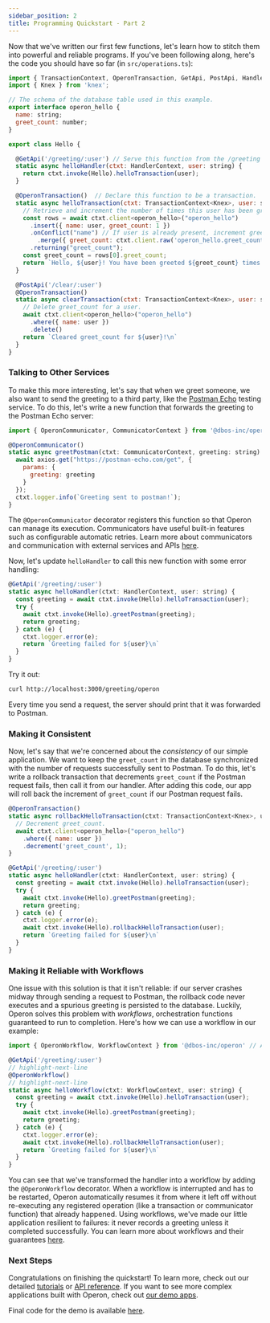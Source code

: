 ```yaml
---
sidebar_position: 2
title: Programming Quickstart - Part 2
---
```


Now that we've written our first few functions, let's learn how to stitch them into powerful and reliable programs.
If you've been following along, here's the code you should have so far (in `src/operations.ts`):

```javascript
import { TransactionContext, OperonTransaction, GetApi, PostApi, HandlerContext } from '@dbos-inc/operon'
import { Knex } from 'knex';

// The schema of the database table used in this example.
export interface operon_hello {
  name: string;
  greet_count: number;
}

export class Hello {

  @GetApi('/greeting/:user') // Serve this function from the /greeting endpoint with 'user' as a path parameter
  static async helloHandler(ctxt: HandlerContext, user: string) {
    return ctxt.invoke(Hello).helloTransaction(user);
  }

  @OperonTransaction()  // Declare this function to be a transaction.
  static async helloTransaction(ctxt: TransactionContext<Knex>, user: string) {
    // Retrieve and increment the number of times this user has been greeted.
    const rows = await ctxt.client<operon_hello>("operon_hello")
      .insert({ name: user, greet_count: 1 })
      .onConflict("name") // If user is already present, increment greet_count.
        .merge({ greet_count: ctxt.client.raw('operon_hello.greet_count + 1') })
      .returning("greet_count");
    const greet_count = rows[0].greet_count;
    return `Hello, ${user}! You have been greeted ${greet_count} times.\n`;
  }

  @PostApi('/clear/:user')
  @OperonTransaction()
  static async clearTransaction(ctxt: TransactionContext<Knex>, user: string) {
    // Delete greet_count for a user.
    await ctxt.client<operon_hello>("operon_hello")
      .where({ name: user })
      .delete()
    return `Cleared greet_count for ${user}!\n`
  }
}
```

### Talking to Other Services

To make this more interesting, let's say that when we greet someone, we also want to send the greeting to a third party, like the [Postman Echo](https://postman-echo.com/) testing service.
To do this, let's write a new function that forwards the greeting to the Postman Echo server:

```javascript
import { OperonCommunicator, CommunicatorContext } from '@dbos-inc/operon' // Add these to your imports

@OperonCommunicator()
static async greetPostman(ctxt: CommunicatorContext, greeting: string) {
  await axios.get("https://postman-echo.com/get", {
    params: {
      greeting: greeting
    }
  });
  ctxt.logger.info(`Greeting sent to postman!`);
}
```

The `@OperonCommunicator` decorator registers this function so that Operon can manage its execution.
Communicators have useful built-in features such as configurable automatic retries.
Learn more about communicators and communication with external services and APIs [here](../tutorials/communicator-tutorial).

Now, let's update `helloHandler` to call this new function with some error handling:

```javascript
@GetApi('/greeting/:user')
static async helloHandler(ctxt: HandlerContext, user: string) {
  const greeting = await ctxt.invoke(Hello).helloTransaction(user);
  try {
    await ctxt.invoke(Hello).greetPostman(greeting);
    return greeting;
  } catch (e) {
    ctxt.logger.error(e);
    return `Greeting failed for ${user}\n`
  }
}
```

Try it out:

```bash
curl http://localhost:3000/greeting/operon
```

Every time you send a request, the server should print that it was forwarded to Postman.

### Making it Consistent

Now, let's say that we're concerned about the _consistency_ of our simple application.
We want to keep the `greet_count` in the database synchronized with the number of requests successfully sent to Postman.
To do this, let's write a rollback transaction that decrements `greet_count` if the Postman request fails, then call it from our handler.
After adding this code, our app will roll back the increment of `greet_count` if our Postman request fails.

```javascript
@OperonTransaction()
static async rollbackHelloTransaction(ctxt: TransactionContext<Knex>, user: string) {
  // Decrement greet_count.
  await ctxt.client<operon_hello>("operon_hello")
    .where({ name: user })
    .decrement('greet_count', 1);
}

@GetApi('/greeting/:user')
static async helloHandler(ctxt: HandlerContext, user: string) {
  const greeting = await ctxt.invoke(Hello).helloTransaction(user);
  try {
    await ctxt.invoke(Hello).greetPostman(greeting);
    return greeting;
  } catch (e) {
    ctxt.logger.error(e);
    await ctxt.invoke(Hello).rollbackHelloTransaction(user);
    return `Greeting failed for ${user}\n`
  }
}
```

### Making it Reliable with Workflows

One issue with this solution is that it isn't reliable: if our server crashes midway through sending a request to Postman, the rollback code never executes and a spurious greeting is persisted to the database.
Luckily, Operon solves this problem with _workflows_, orchestration functions guaranteed to run to completion.
Here's how we can use a workflow in our example:

```javascript
import { OperonWorkflow, WorkflowContext } from '@dbos-inc/operon' // Add these to your imports

@GetApi('/greeting/:user')
// highlight-next-line
@OperonWorkflow()
// highlight-next-line
static async helloWorkflow(ctxt: WorkflowContext, user: string) {
  const greeting = await ctxt.invoke(Hello).helloTransaction(user);
  try {
    await ctxt.invoke(Hello).greetPostman(greeting);
    return greeting;
  } catch (e) {
    ctxt.logger.error(e);
    await ctxt.invoke(Hello).rollbackHelloTransaction(user);
    return `Greeting failed for ${user}\n`
  }
}
```

You can see that we've transformed the handler into a workflow by adding the `@OperonWorkflow` decorator.
When a workflow is interrupted and has to be restarted, Operon automatically resumes it from where it left off without re-executing any registered operation (like a transaction or communicator function) that already happened.
Using workflows, we've made our little application resilient to failures: it never records a greeting unless it completed successfully.
You can learn more about workflows and their guarantees [here](../tutorials/workflow-tutorial).

### Next Steps

Congratulations on finishing the quickstart!  To learn more, check out our detailed [tutorials](../category/tutorials) or [API reference](../category/api-reference).
If you want to see more complex applications built with Operon, check out [our demo apps](../tutorials/demo-apps).

Final code for the demo is available [here](https://github.com/dbos-inc/operon-demo-apps/tree/main/hello-extended).
